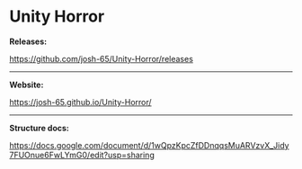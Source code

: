 # Unity Horror
__Releases:__

https://github.com/josh-65/Unity-Horror/releases

----------------------------------------------------------------------------
__Website:__

https://josh-65.github.io/Unity-Horror/

----------------------------------------------------------------------------
__Structure docs:__

https://docs.google.com/document/d/1wQpzKpcZfDDnqqsMuARVzvX_Jidy7FUOnue6FwLYmG0/edit?usp=sharing
